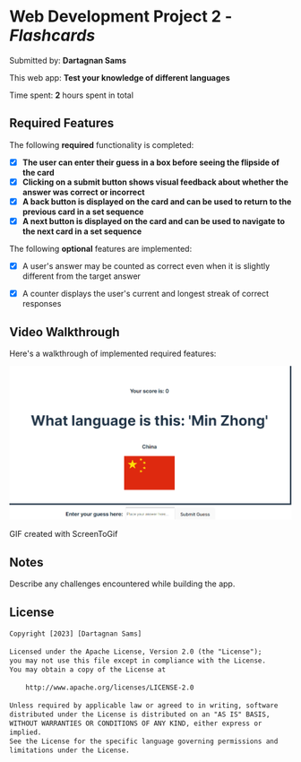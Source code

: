 # Web Development Project 2 - *Flashcards*

Submitted by: **Dartagnan Sams**

This web app: **Test your knowledge of different languages**

Time spent: **2** hours spent in total

## Required Features

The following **required** functionality is completed:

- [x] **The user can enter their guess in a box before seeing the flipside of the card**
- [x] **Clicking on a submit button shows visual feedback about whether the answer was correct or incorrect**
- [x] **A back button is displayed on the card and can be used to return to the previous card in a set sequence**
- [x] **A next button is displayed on the card and can be used to navigate to the next card in a set sequence**

The following **optional** features are implemented:

- [x] A user's answer may be counted as correct even when it is slightly different from the target answer
- [x] A counter displays the user's current and longest streak of correct responses



## Video Walkthrough

Here's a walkthrough of implemented required features:

<img src='project 3 preview.gif' title='Video Walkthrough' width='' alt='Video Walkthrough' />

GIF created with ScreenToGif  


## Notes

Describe any challenges encountered while building the app.

## License

    Copyright [2023] [Dartagnan Sams]

    Licensed under the Apache License, Version 2.0 (the "License");
    you may not use this file except in compliance with the License.
    You may obtain a copy of the License at

        http://www.apache.org/licenses/LICENSE-2.0

    Unless required by applicable law or agreed to in writing, software
    distributed under the License is distributed on an "AS IS" BASIS,
    WITHOUT WARRANTIES OR CONDITIONS OF ANY KIND, either express or implied.
    See the License for the specific language governing permissions and
    limitations under the License.
